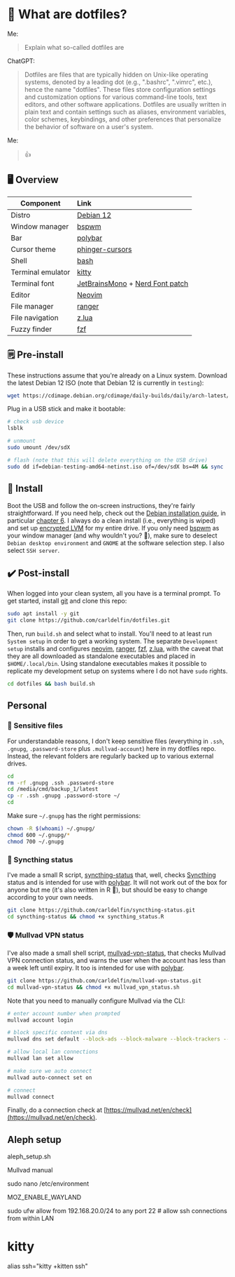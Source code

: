 # :robot: What are dotfiles?

Me: 

> Explain what so-called dotfiles are

ChatGPT: 

> Dotfiles are files that are typically hidden on Unix-like operating systems, denoted by a leading dot (e.g., ".bashrc", ".vimrc", etc.), hence the name "dotfiles". These files store configuration settings and customization options for various command-line tools, text editors, and other software applications. Dotfiles are usually written in plain text and contain settings such as aliases, environment variables, color schemes, keybindings, and other preferences that personalize the behavior of software on a user's system.

Me:

> :thumbsup:

## :desktop_computer: Overview

| Component           | Link                                            |
| --------------------| :-----------------------------------------------|
| Distro              | [Debian 12](https://wiki.debian.org/DebianBookworm)|
| Window manager      | [bspwm](https://github.com/baskerville/bspwm)|
| Bar                 | [polybar](https://github.com/polybar/polybar)|
| Cursor theme        | [phinger-cursors](https://github.com/phisch/phinger-cursors)|
| Shell               | [bash](https://www.gnu.org/software/bash/)|
| Terminal emulator   | [kitty](https://sw.kovidgoyal.net/kitty/)|
| Terminal font       | [JetBrainsMono](https://github.com/JetBrains/JetBrainsMono) + [Nerd Font patch](https://www.nerdfonts.com/font-downloads)|
| Editor              | [Neovim](https://neovim.io/)|
| File manager        | [ranger](https://github.com/ranger/ranger)|
| File navigation     | [z.lua](https://github.com/skywind3000/z.lua)|
| Fuzzy finder        | [fzf](https://github.com/junegunn/fzf)|

## :spiral_notepad: Pre-install

These instructions assume that you're already on a Linux system. Download the latest Debian 12 ISO (note that Debian 12 is currently in `testing`):

```bash
wget https://cdimage.debian.org/cdimage/daily-builds/daily/arch-latest/amd64/iso-cd/debian-testing-amd64-netinst.iso
```

Plug in a USB stick and make it bootable:

```bash
# check usb device
lsblk

# unmount
sudo umount /dev/sdX

# flash (note that this will delete everything on the USB drive)
sudo dd if=debian-testing-amd64-netinst.iso of=/dev/sdX bs=4M && sync
```

## :link: Install

Boot the USB and follow the on-screen instructions, they're fairly straightforward. If you need help, check out the [Debian installation guide](https://www.debian.org/releases/stable/amd64/), in particular [chapter 6](https://www.debian.org/releases/stable/amd64/ch06.en.html). I always do a clean install (i.e., everything is wiped) and set up [encrypted LVM](https://wiki.debian.org/LVM#Encrypted_LVM) for my entire drive. If you only need [bspwm](https://github.com/baskerville/bspwm) as your window manager (and why wouldn't you? :shrug:), make sure to deselect `Debian desktop environment` and `GNOME` at the software selection step. I also select `SSH server`.

## :heavy_check_mark: Post-install

When logged into your clean system, all you have is a terminal prompt. To get started, install [git](https://git-scm.com/) and clone this repo:

```bash
sudo apt install -y git
git clone https://github.com/carldelfin/dotfiles.git
```

Then, run `build.sh` and select what to install. You'll need to at least run `System setup` in order to get a working system. The separate `Development setup` installs and configures [neovim](https://neovim.io/), [ranger](https://github.com/ranger/ranger), [fzf](https://github.com/junegunn/fzf), [z.lua](https://github.com/skywind3000/z.lua), with the caveat that they are all downloaded as standalone executables and placed in `$HOME/.local/bin`. Using standalone executables makes it possible to replicate my development setup on systems where I do not have `sudo` rights.

```bash
cd dotfiles && bash build.sh
```

## Personal 

### :key: Sensitive files

For understandable reasons, I don't keep sensitive files (everything in `.ssh`, `.gnupg`, `.password-store` plus `.mullvad-account`) here in my dotfiles repo. Instead, the relevant folders are regularly backed up to various external drives. 

```bash
cd
rm -rf .gnupg .ssh .password-store 
cd /media/cmd/backup_1/latest
cp -r .ssh .gnupg .password-store ~/
cd
```

Make sure `~/.gnupg` has the right permissions:

```bash
chown -R $(whoami) ~/.gnupg/
chmod 600 ~/.gnupg/*
chmod 700 ~/.gnupg
```

### :repeat: Syncthing status

I've made a small R script, [syncthing-status](https://github.com/carldelfin/syncthing-status) that, well, checks [Syncthing](https://syncthing.net/) status and is intended for use with [polybar](https://github.com/polybar/polybar). It will not work out of the box for anyone but me (it's also written in R :shrug:), but should be easy to change according to your own needs.

```bash
git clone https://github.com/carldelfin/syncthing-status.git
cd syncthing-status && chmod +x syncthing_status.R
```

### :shield: Mullvad VPN status

I've also made a small shell script, [mullvad-vpn-status](https://github.com/carldelfin/mullvad-vpn-status), that checks Mullvad VPN connection status, and warns the user when the account has less than a week left until expiry. It too is intended for use with [polybar](https://github.com/polybar/polybar).

```bash
git clone https://github.com/carldelfin/mullvad-vpn-status.git
cd mullvad-vpn-status && chmod +x mullvad_vpn_status.sh
```

Note that you need to manually configure Mullvad via the CLI:

```bash
# enter account number when prompted
mullvad account login

# block specific content via dns
mullvad dns set default --block-ads --block-malware --block-trackers --block-gambling --block-adult-content

# allow local lan connections
mullvad lan set allow

# make sure we auto connect
mullvad auto-connect set on

# connect
mullvad connect
```

Finally, do a connection check at [https://mullvad.net/en/check](https://mullvad.net/en/check).

## Aleph setup

aleph_setup.sh

Mullvad manual

sudo nano /etc/environment

MOZ_ENABLE_WAYLAND
        
sudo ufw allow from 192.168.20.0/24 to any port 22 # allow ssh connections from within LAN

# kitty
alias ssh="kitty +kitten ssh"
